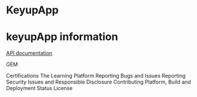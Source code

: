 # KeyupApp
<h1>keyupApp information</h1>

[API documentation](https://markdown-it.github.io/markdown-it/)

GEM 

Certifications
The Learning Platform
Reporting Bugs and Issues
Reporting Security Issues and Responsible Disclosure
Contributing
Platform, Build and Deployment Status
License
